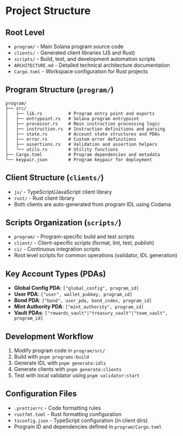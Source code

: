 # Project Structure

## Root Level
- `program/` - Main Solana program source code
- `clients/` - Generated client libraries (JS and Rust)
- `scripts/` - Build, test, and development automation scripts
- `ARCHITECTURE.md` - Detailed technical architecture documentation
- `Cargo.toml` - Workspace configuration for Rust projects

## Program Structure (`program/`)
```
program/
├── src/
│   ├── lib.rs          # Program entry point and exports
│   ├── entrypoint.rs   # Solana program entrypoint
│   ├── processor.rs    # Main instruction processing logic
│   ├── instruction.rs  # Instruction definitions and parsing
│   ├── state.rs        # Account state structures and PDAs
│   ├── error.rs        # Custom error definitions
│   ├── assertions.rs   # Validation and assertion helpers
│   └── utils.rs        # Utility functions
├── Cargo.toml          # Program dependencies and metadata
└── keypair.json        # Program keypair for deployment
```

## Client Structure (`clients/`)
- `js/` - TypeScript/JavaScript client library
- `rust/` - Rust client library
- Both clients are auto-generated from program IDL using Codama

## Scripts Organization (`scripts/`)
- `program/` - Program-specific build and test scripts
- `client/` - Client-specific scripts (format, lint, test, publish)
- `ci/` - Continuous integration scripts
- Root level scripts for common operations (validator, IDL generation)

## Key Account Types (PDAs)
- **Global Config PDA**: `["global_config", program_id]`
- **User PDA**: `["user", wallet_pubkey, program_id]`
- **Bond PDA**: `["bond", user_pda, bond_index, program_id]`
- **Mint Authority PDA**: `["mint_authority", program_id]`
- **Vault PDAs**: `["rewards_vault"|"treasury_vault"|"team_vault", program_id]`

## Development Workflow
1. Modify program code in `program/src/`
2. Build with `pnpm programs:build`
3. Generate IDL with `pnpm generate:idls`
4. Generate clients with `pnpm generate:clients`
5. Test with local validator using `pnpm validator:start`

## Configuration Files
- `.prettierrc` - Code formatting rules
- `rustfmt.toml` - Rust formatting configuration
- `tsconfig.json` - TypeScript configuration (in client dirs)
- Program ID and dependencies defined in `program/Cargo.toml`